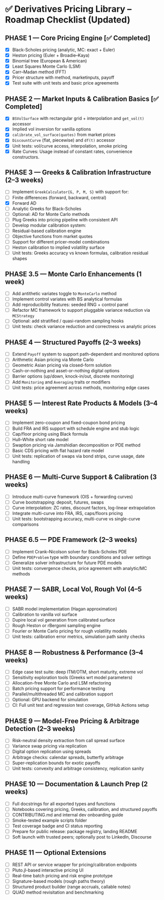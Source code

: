 
# ✅ Derivatives Pricing Library – Roadmap Checklist (Updated)

## PHASE 1 — Core Pricing Engine [✅ Completed]

- [x] Black-Scholes pricing (analytic, MC: exact + Euler)
- [x] Heston pricing (Euler + Broadie–Kaya)
- [x] Binomial tree (European & American)
- [x] Least Squares Monte Carlo (LSM)
- [x] Carr–Madan method (FFT)
- [x] Pricer structure with method, marketinputs, payoff
- [x] Test suite with unit tests and basic price agreements

## PHASE 2 — Market Inputs & Calibration Basics [✅ Completed]

- [x] `BSVolSurface` with rectangular grid + interpolation and `get_vol(t)` accessor
- [x] Implied vol inversion for vanilla options
- [x] `calibrate_vol_surface(quotes)` from market prices
- [x] `DiscountCurve` (flat, piecewise) and `df(t)` accessor
- [x] Unit tests: vol/curve access, interpolation, smoke pricing
- [x] Rate Curves: Usage instead of constant rates, convenience constructors.

## PHASE 3 — Greeks & Calibration Infrastructure (2–3 weeks)

- [ ] Implement `GreekCalculator{G, P, M, S}` with support for:
- [ ] Finite differences (forward, backward, central)
- [x] Forward AD
- [ ] Analytic Greeks for Black-Scholes
- [ ] Optional: AD for Monte Carlo methods
- [ ] Plug Greeks into pricing pipeline with consistent API
- [ ] Develop modular calibration system:
- [ ] Residual-based calibration engine
- [ ] Objective functions from market quotes
- [ ] Support for different pricer-model combinations
- [ ] Heston calibration to implied volatility surface
- [ ] Unit tests: Greeks accuracy vs known formulas, calibration residual shapes

## PHASE 3.5 — Monte Carlo Enhancements (1 week)

- [ ] Add antithetic variates toggle to `MonteCarlo` method
- [ ] Implement control variates with BS analytical formulas
- [ ] Add reproducibility features: seeded RNG + control panel
- [ ] Refactor MC framework to support pluggable variance reduction via `MCStrategy`
- [ ] Optional: add stratified / quasi-random sampling hooks
- [ ] Unit tests: check variance reduction and correctness vs analytic prices

## PHASE 4 — Structured Payoffs (2–3 weeks)

- [ ] Extend `Payoff` system to support path-dependent and monitored options
- [ ] Arithmetic Asian pricing via Monte Carlo
- [ ] Geometric Asian pricing via closed-form solution
- [ ] Cash-or-nothing and asset-or-nothing digital options
- [ ] Barrier options (up/down, knock-in/out, discrete monitoring)
- [ ] Add `Monitoring` and `Averaging` traits or modifiers
- [ ] Unit tests: price agreement across methods, monitoring edge cases

## PHASE 5 — Interest Rate Products & Models (3–4 weeks)

- [ ] Implement zero-coupon and fixed-coupon bond pricing
- [ ] Build FRA and IRS support with schedule engine and stub logic
- [ ] Cap/floor pricing using Black formula
- [ ] Hull–White short rate model
- [ ] Swaption pricing via Jamshidian decomposition or PDE method
- [ ] Basic CDS pricing with flat hazard rate model
- [ ] Unit tests: replication of swaps via bond strips, curve usage, date handling

## PHASE 6 — Multi-Curve Support & Calibration (3 weeks)

- [ ] Introduce multi-curve framework (OIS + forwarding curves)
- [ ] Curve bootstrapping: deposit, futures, swaps
- [ ] Curve interpolation: ZC rates, discount factors, log-linear extrapolation
- [ ] Integrate multi-curve into FRA, IRS, caps/floors pricing
- [ ] Unit tests: bootstrapping accuracy, multi-curve vs single-curve comparisons

## PHASE 6.5 — PDE Framework (2–3 weeks)

- [ ] Implement Crank–Nicolson solver for Black-Scholes PDE
- [ ] Define `PDEProblem` type with boundary conditions and solver settings
- [ ] Generalize solver infrastructure for future PDE models
- [ ] Unit tests: convergence checks, price agreement with analytic/MC methods

## PHASE 7 — SABR, Local Vol, Rough Vol (4–5 weeks)

- [ ] SABR model implementation (Hagan approximation)
- [ ] Calibration to vanilla vol surface
- [ ] Dupire local vol generation from calibrated surface
- [ ] Rough Heston or rBergomi sampling engine
- [ ] Fourier or Monte Carlo pricing for rough volatility models
- [ ] Unit tests: calibration error metrics, simulation path sanity checks

## PHASE 8 — Robustness & Performance (3–4 weeks)

- [ ] Edge case test suite: deep ITM/OTM, short maturity, extreme vol
- [ ] Sensitivity exploration tools (Greeks wrt model parameters)
- [ ] Allocation-free Monte Carlo and LSM refactoring
- [ ] Batch pricing support for performance testing
- [ ] Parallel/multithreaded MC and calibration support
- [ ] Optional: GPU backend for simulation
- [ ] CI: Full unit test and regression test coverage, GitHub Actions setup

## PHASE 9 — Model-Free Pricing & Arbitrage Detection (2–3 weeks)

- [ ] Risk-neutral density extraction from call spread surface
- [ ] Variance swap pricing via replication
- [ ] Digital option replication using spreads
- [ ] Arbitrage checks: calendar spreads, butterfly arbitrage
- [ ] Super-replication bounds for exotic payoffs
- [ ] Unit tests: convexity and arbitrage consistency, replication sanity

## PHASE 10 — Documentation & Launch Prep (2 weeks)

- [ ] Full docstrings for all exported types and functions
- [ ] Notebooks covering pricing, Greeks, calibration, and structured payoffs
- [ ] CONTRIBUTING.md and internal dev onboarding guide
- [ ] Smoke-tested example scripts folder
- [ ] Test coverage badge and CI status reporting
- [ ] Prepare for public release: package registry, landing README
- [ ] Soft launch with trusted peers; optionally post to LinkedIn, Discourse

## PHASE 11 — Optional Extensions

- [ ] REST API or service wrapper for pricing/calibration endpoints
- [ ] Pluto.jl-based interactive pricing UI
- [ ] Real-time batch pricing and risk engine prototype
- [ ] Signature-based models (rough paths theory)
- [ ] Structured product builder (range accruals, callable notes)
- [ ] QUAD method revisitation and benchmarking
